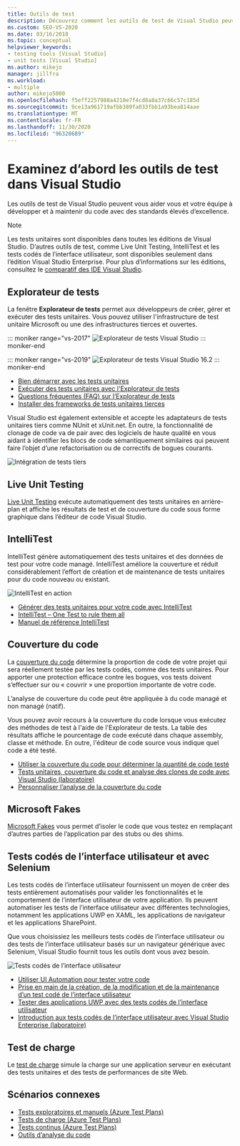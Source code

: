 ```yaml
---
title: Outils de test
description: Découvrez comment les outils de test de Visual Studio peuvent vous aider et votre équipe à développer et maintenir des niveaux élevés d’excellence du code.
ms.custom: SEO-VS-2020
ms.date: 03/16/2018
ms.topic: conceptual
helpviewer_keywords:
- testing tools [Visual Studio]
- unit tests [Visual Studio]
ms.author: mikejo
manager: jillfra
ms.workload:
- multiple
author: mikejo5000
ms.openlocfilehash: f5eff2257988a4210e7f4cd8a8a37c66c57c185d
ms.sourcegitcommit: 9ce13a961719afbb389fa033fbb1a93bea814aae
ms.translationtype: MT
ms.contentlocale: fr-FR
ms.lasthandoff: 11/30/2020
ms.locfileid: "96328689"
---
```

# <a name="first-look-at-testing-tools-in-visual-studio"></a>Examinez d’abord les outils de test dans Visual Studio

Les outils de test de Visual Studio peuvent vous aider vous et votre équipe à développer et à maintenir du code avec des standards élevés d’excellence.

> [!NOTE]
> Les tests unitaires sont disponibles dans toutes les éditions de Visual Studio. D’autres outils de test, comme Live Unit Testing, IntelliTest et les tests codés de l’interface utilisateur, sont disponibles seulement dans l’édition Visual Studio Enterprise. Pour plus d’informations sur les éditions, consultez le [comparatif des IDE Visual Studio](https://visualstudio.microsoft.com/vs/compare/).

## <a name="test-explorer"></a>Explorateur de tests

La fenêtre **Explorateur de tests** permet aux développeurs de créer, gérer et exécuter des tests unitaires. Vous pouvez utiliser l'infrastructure de test unitaire Microsoft ou une des infrastructures tierces et ouvertes.

::: moniker range="vs-2017"
![Explorateur de tests Visual Studio](media/devtest-testexplorer.png)
::: moniker-end

::: moniker range="vs-2019"
![Explorateur de tests Visual Studio 16.2](media/vs-2019/test-explorer-16-2.PNG)
::: moniker-end

* [Bien démarrer avec les tests unitaires](unit-test-your-code.md)
* [Exécuter des tests unitaires avec l'Explorateur de tests](run-unit-tests-with-test-explorer.md)
* [Questions fréquentes (FAQ) sur l’Explorateur de tests](test-explorer-faq.md)
* [Installer des frameworks de tests unitaires tierces](install-third-party-unit-test-frameworks.md)

Visual Studio est également extensible et accepte les adaptateurs de tests unitaires tiers comme NUnit et xUnit.net. En outre, la fonctionnalité de clonage de code va de pair avec des logiciels de haute qualité en vous aidant à identifier les blocs de code sémantiquement similaires qui peuvent faire l’objet d’une refactorisation ou de correctifs de bogues courants.

![Intégration de tests tiers](media/devtest-thirdparty.png)

## <a name="live-unit-testing"></a>Live Unit Testing

[Live Unit Testing](../test/live-unit-testing.md) exécute automatiquement des tests unitaires en arrière-plan et affiche les résultats de test et de couverture du code sous forme graphique dans l’éditeur de code Visual Studio.

## <a name="intellitest"></a>IntelliTest

IntelliTest génère automatiquement des tests unitaires et des données de test pour votre code managé. IntelliTest améliore la couverture et réduit considérablement l’effort de création et de maintenance de tests unitaires pour du code nouveau ou existant.

![IntelliTest en action](media/devtest-intellitest.png)

* [Générer des tests unitaires pour votre code avec IntelliTest](generate-unit-tests-for-your-code-with-intellitest.md)
* [IntelliTest – One Test to rule them all](https://devblogs.microsoft.com/devops/intellitest-one-test-to-rule-them-all/)
* [Manuel de référence IntelliTest](intellitest-manual/index.md)

## <a name="code-coverage"></a>Couverture du code

La [couverture du code](../test/using-code-coverage-to-determine-how-much-code-is-being-tested.md) détermine la proportion de code de votre projet qui sera réellement testée par les tests codés, comme des tests unitaires. Pour apporter une protection efficace contre les bogues, vos tests doivent s’effectuer sur ou « couvrir » une proportion importante de votre code.

L’analyse de couverture du code peut être appliquée à du code managé et non managé (natif).

Vous pouvez avoir recours à la couverture du code lorsque vous exécutez des méthodes de test à l'aide de l'Explorateur de tests. La table des résultats affiche le pourcentage de code exécuté dans chaque assembly, classe et méthode. En outre, l'éditeur de code source vous indique quel code a été testé.

* [Utiliser la couverture du code pour déterminer la quantité de code testé](using-code-coverage-to-determine-how-much-code-is-being-tested.md)
* [Tests unitaires, couverture du code et analyse des clones de code avec Visual Studio (laboratoire)](https://www.boost.org/doc/libs/1_71_0/libs/test/doc/html/index.html)
* [Personnaliser l’analyse de la couverture du code](customizing-code-coverage-analysis.md)

## <a name="microsoft-fakes"></a>Microsoft Fakes

[Microsoft Fakes](../test/isolating-code-under-test-with-microsoft-fakes.md) vous permet d’isoler le code que vous testez en remplaçant d’autres parties de l’application par des stubs ou des shims.

## <a name="user-interface-testing-with-coded-ui-and-selenium"></a>Tests codés de l’interface utilisateur et avec Selenium

Les tests codés de l’interface utilisateur fournissent un moyen de créer des tests entièrement automatisés pour valider les fonctionnalités et le comportement de l’interface utilisateur de votre application. Ils peuvent automatiser les tests de l’interface utilisateur avec différentes technologies, notamment les applications UWP en XAML, les applications de navigateur et les applications SharePoint.

Que vous choisissiez les meilleurs tests codés de l’interface utilisateur ou des tests de l’interface utilisateur basés sur un navigateur générique avec Selenium, Visual Studio fournit tous les outils dont vous avez besoin.

![Tests codés de l’interface utilisateur](media/devtest-codeduitest.png)

* [Utiliser UI Automation pour tester votre code](use-ui-automation-to-test-your-code.md)
* [Prise en main de la création, de la modification et de la maintenance d’un test codé de l’interface utilisateur](walkthrough-creating-editing-and-maintaining-a-coded-ui-test.md)
* [Tester des applications UWP avec des tests codés de l’interface utilisateur](test-uwp-app-with-coded-ui-test.md)
* [Introduction aux tests codés de l’interface utilisateur avec Visual Studio Enterprise (laboratoire)](https://www.boost.org/doc/libs/1_71_0/libs/test/doc/html/index.html)

## <a name="load-testing"></a>Test de charge

Le [test de charge](../test/quickstart-create-a-load-test-project.md) simule la charge sur une application serveur en exécutant des tests unitaires et des tests de performances de site Web.

## <a name="related-scenarios"></a>Scénarios connexes

* [Tests exploratoires et manuels (Azure Test Plans)](/azure/devops/test/index?view=vsts&preserve-view=true)
* [Tests de charge (Azure Test Plans)](/azure/devops/test/load-test/index?view=vsts&preserve-view=true)
* [Tests continus (Azure Test Plans)](/azure/devops/pipelines/test/getting-started-with-continuous-testing?view=vsts&preserve-view=true)
* [Outils d’analyse du code](../code-quality/code-analysis-for-managed-code-overview.md)
